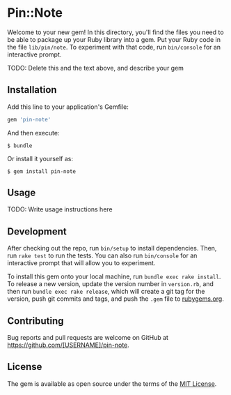 # Pin::Note

Welcome to your new gem! In this directory, you'll find the files you need to be able to package up your Ruby library into a gem. Put your Ruby code in the file `lib/pin/note`. To experiment with that code, run `bin/console` for an interactive prompt.

TODO: Delete this and the text above, and describe your gem

## Installation

Add this line to your application's Gemfile:

```ruby
gem 'pin-note'
```

And then execute:

    $ bundle

Or install it yourself as:

    $ gem install pin-note

## Usage

TODO: Write usage instructions here

## Development

After checking out the repo, run `bin/setup` to install dependencies. Then, run `rake test` to run the tests. You can also run `bin/console` for an interactive prompt that will allow you to experiment.

To install this gem onto your local machine, run `bundle exec rake install`. To release a new version, update the version number in `version.rb`, and then run `bundle exec rake release`, which will create a git tag for the version, push git commits and tags, and push the `.gem` file to [rubygems.org](https://rubygems.org).

## Contributing

Bug reports and pull requests are welcome on GitHub at https://github.com/[USERNAME]/pin-note.

## License

The gem is available as open source under the terms of the [MIT License](https://opensource.org/licenses/MIT).
